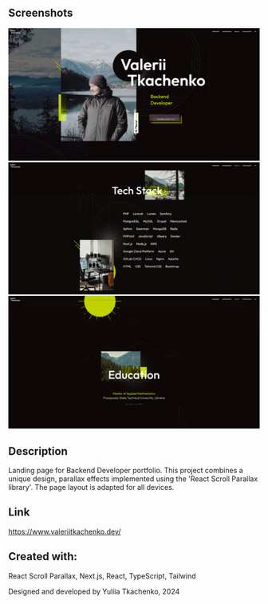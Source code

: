 ## Screenshots
![project-screenshot-1](public/assets/images/screenshot-1.png)
![project-screenshot-2](public/assets/images/screenshot-2.png)
![project-screenshot-3](public/assets/images/screenshot-3.png)

## Description

Landing page for Backend Developer portfolio. This project combines a unique design, parallax effects implemented using the 'React Scroll Parallax library'. The page layout is adapted for all devices.

## Link
https://www.valeriitkachenko.dev/

## Created with:
React Scroll Parallax, Next.js, React, TypeScript, Tailwind

Designed and developed by Yuliia Tkachenko, 2024